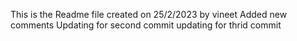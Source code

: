 This is the Readme file created on 25/2/2023 by vineet
Added new comments
Updating for second commit
updating for thrid commit